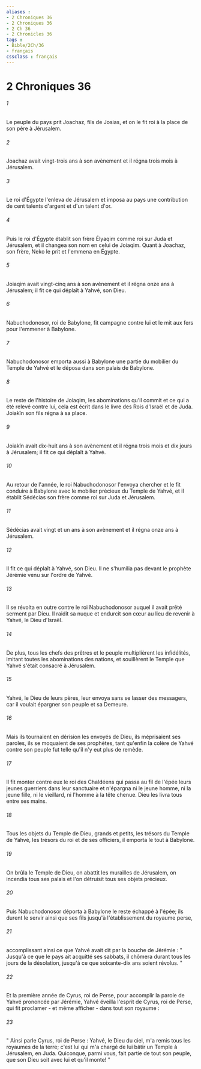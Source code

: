 ```yaml
---
aliases : 
- 2 Chroniques 36
- 2 Chroniques 36
- 2 Ch 36
- 2 Chronicles 36
tags : 
- Bible/2Ch/36
- français
cssclass : français
---
```


# 2 Chroniques 36

###### 1
Le peuple du pays prit Joachaz, fils de Josias, et on le fit roi à la place de son père à Jérusalem. 
###### 2
Joachaz avait vingt-trois ans à son avènement et il régna trois mois à Jérusalem. 
###### 3
Le roi d'Égypte l'enleva de Jérusalem et imposa au pays une contribution de cent talents d'argent et d'un talent d'or. 
###### 4
Puis le roi d'Égypte établit son frère Élyaqim comme roi sur Juda et Jérusalem, et il changea son nom en celui de Joiaqim. Quant à Joachaz, son frère, Neko le prit et l'emmena en Égypte. 
###### 5
Joiaqim avait vingt-cinq ans à son avènement et il régna onze ans à Jérusalem; il fit ce qui déplaît à Yahvé, son Dieu. 
###### 6
Nabuchodonosor, roi de Babylone, fit campagne contre lui et le mit aux fers pour l'emmener à Babylone. 
###### 7
Nabuchodonosor emporta aussi à Babylone une partie du mobilier du Temple de Yahvé et le déposa dans son palais de Babylone. 
###### 8
Le reste de l'histoire de Joiaqim, les abominations qu'il commit et ce qui a été relevé contre lui, cela est écrit dans le livre des Rois d'Israël et de Juda. Joiakîn son fils régna à sa place. 
###### 9
Joiakîn avait dix-huit ans à son avènement et il régna trois mois et dix jours à Jérusalem; il fit ce qui déplaît à Yahvé. 
###### 10
Au retour de l'année, le roi Nabuchodonosor l'envoya chercher et le fit conduire à Babylone avec le mobilier précieux du Temple de Yahvé, et il établit Sédécias son frère comme roi sur Juda et Jérusalem. 
###### 11
Sédécias avait vingt et un ans à son avènement et il régna onze ans à Jérusalem. 
###### 12
Il fit ce qui déplaît à Yahvé, son Dieu. Il ne s'humilia pas devant le prophète Jérémie venu sur l'ordre de Yahvé. 
###### 13
Il se révolta en outre contre le roi Nabuchodonosor auquel il avait prêté serment par Dieu. Il raidit sa nuque et endurcit son cœur au lieu de revenir à Yahvé, le Dieu d'Israël. 
###### 14
De plus, tous les chefs des prêtres et le peuple multiplièrent les infidélités, imitant toutes les abominations des nations, et souillèrent le Temple que Yahvé s'était consacré à Jérusalem. 
###### 15
Yahvé, le Dieu de leurs pères, leur envoya sans se lasser des messagers, car il voulait épargner son peuple et sa Demeure. 
###### 16
Mais ils tournaient en dérision les envoyés de Dieu, ils méprisaient ses paroles, ils se moquaient de ses prophètes, tant qu'enfin la colère de Yahvé contre son peuple fut telle qu'il n'y eut plus de remède. 
###### 17
Il fit monter contre eux le roi des Chaldéens qui passa au fil de l'épée leurs jeunes guerriers dans leur sanctuaire et n'épargna ni le jeune homme, ni la jeune fille, ni le vieillard, ni l'homme à la tête chenue. Dieu les livra tous entre ses mains. 
###### 18
Tous les objets du Temple de Dieu, grands et petits, les trésors du Temple de Yahvé, les trésors du roi et de ses officiers, il emporta le tout à Babylone. 
###### 19
On brûla le Temple de Dieu, on abattit les murailles de Jérusalem, on incendia tous ses palais et l'on détruisit tous ses objets précieux. 
###### 20
Puis Nabuchodonosor déporta à Babylone le reste échappé à l'épée; ils durent le servir ainsi que ses fils jusqu'à l'établissement du royaume perse, 
###### 21
accomplissant ainsi ce que Yahvé avait dit par la bouche de Jérémie : " Jusqu'à ce que le pays ait acquitté ses sabbats, il chômera durant tous les jours de la désolation, jusqu'à ce que soixante-dix ans soient révolus. " 
###### 22
Et la première année de Cyrus, roi de Perse, pour accomplir la parole de Yahvé prononcée par Jérémie, Yahvé éveilla l'esprit de Cyrus, roi de Perse, qui fit proclamer - et même afficher - dans tout son royaume : 
###### 23
" Ainsi parle Cyrus, roi de Perse : Yahvé, le Dieu du ciel, m'a remis tous les royaumes de la terre; c'est lui qui m'a chargé de lui bâtir un Temple à Jérusalem, en Juda. Quiconque, parmi vous, fait partie de tout son peuple, que son Dieu soit avec lui et qu'il monte! " 
